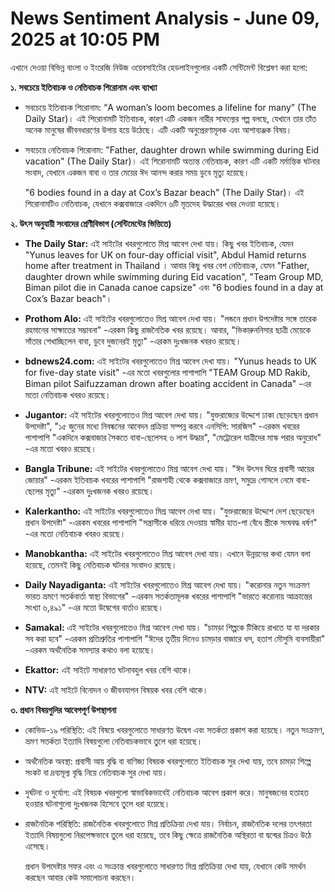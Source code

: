 # News Sentiment Analysis - June 09, 2025 at 10:05 PM

এখানে দেওয়া বিভিন্ন বাংলা ও ইংরেজি নিউজ ওয়েবসাইটের হেডলাইনগুলোর একটি সেন্টিমেন্ট বিশ্লেষণ করা হলো:

**১. সবচেয়ে ইতিবাচক ও নেতিবাচক শিরোনাম এবং ব্যাখ্যা**

*   সবচেয়ে ইতিবাচক শিরোনাম: “A woman’s loom becomes a lifeline for many” (The Daily Star)। এই শিরোনামটি ইতিবাচক, কারণ এটি একজন নারীর সাফল্যের গল্প বলছে, যেখানে তার তাঁত অনেক মানুষের জীবনধারণের উপায় হয়ে উঠেছে। এটি একটি অনুপ্রেরণামূলক এবং আশাব্যঞ্জক বিষয়।

*   সবচেয়ে নেতিবাচক শিরোনাম: "Father, daughter drown while swimming during Eid vacation" (The Daily Star)। এই শিরোনামটি অত্যন্ত নেতিবাচক, কারণ এটি একটি মর্মান্তিক ঘটনার সংবাদ, যেখানে একজন বাবা ও তার মেয়ের ঈদ আনন্দ করার সময় ডুবে মৃত্যু হয়েছে।

    "6 bodies found in a day at Cox’s Bazar beach" (The Daily Star)। এই শিরোনামটিও নেতিবাচক, যেখানে কক্সবাজারে একদিনে ৬টি মৃতদেহ উদ্ধারের খবর দেওয়া হয়েছে।

**২. উৎস অনুযায়ী সংবাদের শ্রেণীবিভাগ (সেন্টিমেন্টের ভিত্তিতে)**

*   **The Daily Star:** এই সাইটের খবরগুলোতে মিশ্র আবেগ দেখা যায়। কিছু খবর ইতিবাচক, যেমন "Yunus leaves for UK on four-day official visit", Abdul Hamid returns home after treatment in Thailand । আবার কিছু খবর বেশ নেতিবাচক, যেমন "Father, daughter drown while swimming during Eid vacation", "Team Group MD, Biman pilot die in Canada canoe capsize" এবং "6 bodies found in a day at Cox’s Bazar beach"।

*   **Prothom Alo:** এই সাইটের খবরগুলোতেও মিশ্র আবেগ দেখা যায়। "লন্ডনে প্রধান উপদেষ্টার সঙ্গে তারেক রহমানের সাক্ষাতের সম্ভাবনা" -এরকম কিছু রাজনৈতিক খবর রয়েছে। আবার, "ভিকারুননিসার ছাত্রী মেয়েকে সাঁতার শেখাচ্ছিলেন বাবা, ডুবে দুজনেরই মৃত্যু" -এরকম দুঃখজনক খবরও রয়েছে।

*   **bdnews24.com:** এই সাইটের খবরগুলোতেও মিশ্র আবেগ দেখা যায়। "Yunus heads to UK for five-day state visit" -এর মতো খবরগুলোর পাশাপাশি "TEAM Group MD Rakib, Biman pilot Saifuzzaman drown after boating accident in Canada" -এর মতো নেতিবাচক খবরও রয়েছে।

*   **Jugantor:** এই সাইটের খবরগুলোতেও মিশ্র আবেগ দেখা যায়। "যুক্তরাজ্যের উদ্দেশে ঢাকা ছেড়েছেন প্রধান উপদেষ্টা", "১৫ জুনের মধ্যে নিবন্ধনের আবেদন প্রক্রিয়া সম্পন্ন করবে এনসিপি: সারজিস" -এরকম খবরের পাশাপাশি "একদিনে কক্সবাজার সৈকতে বাবা-ছেলেসহ ৬ লাশ উদ্ধার", "মেট্রোরেল যাত্রীদের মাস্ক পরার অনুরোধ" -এর মতো খবরও রয়েছে।

*   **Bangla Tribune:** এই সাইটের খবরগুলোতেও মিশ্র আবেগ দেখা যায়। "ঈদ উৎসব ঘিরে প্রবাসী আয়ের জোয়ার" -এরকম ইতিবাচক খবরের পাশাপাশি "রাজশাহী থেকে কক্সবাজারে ভ্রমণ, সমুদ্রে গোসলে নেমে বাবা-ছেলের মৃত্যু" -এরকম দুঃখজনক খবরও রয়েছে।

*   **Kalerkantho:** এই সাইটের খবরগুলোতেও মিশ্র আবেগ দেখা যায়। "যুক্তরাজ্যের উদ্দেশে দেশ ছেড়েছেন প্রধান উপদেষ্টা" -এরকম খবরের পাশাপাশি "সন্ত্রাসীকে ধরিয়ে দেওয়ায় স্বামীর হাত-পা বেঁধে স্ত্রীকে সংঘবদ্ধ ধর্ষণ" -এর মতো নেতিবাচক খবরও রয়েছে।

*   **Manobkantha:** এই সাইটের খবরগুলোতেও মিশ্র আবেগ দেখা যায়। এখানে উন্নয়নের কথা যেমন বলা হয়েছে, তেমনই কিছু নেতিবাচক ঘটনার সংবাদও রয়েছে।

*   **Daily Nayadiganta:** এই সাইটের খবরগুলোতেও মিশ্র আবেগ দেখা যায়। "করোনার নতুন সংক্রমণ ভারত ভ্রমণে সতর্কবার্তা স্বাস্থ্য বিভাগের" -এরকম সতর্কতামূলক খবরের পাশাপাশি "ভারতে করোনায় আক্রান্তের সংখ্যা ৬,৪৯১" -এর মতো উদ্বেগের বার্তাও রয়েছে।

*   **Samakal:** এই সাইটের খবরগুলোতেও মিশ্র আবেগ দেখা যায়। "চামড়া শিল্পকে টিকিয়ে রাখতে যা যা দরকার সব করা হবে" -এরকম প্রতিশ্রুতির পাশাপাশি "ঈদের তৃতীয় দিনেও চামড়ার বাজারে ধস, হতাশ মৌসুমি ব্যবসায়ীরা" -এরকম অর্থনৈতিক সমস্যার কথাও বলা হয়েছে।

*   **Ekattor:** এই সাইটে সাধারণত ঘটনাবহুল খবর বেশি থাকে।

*   **NTV:** এই সাইটে বিনোদন ও জীবনযাপন বিষয়ক খবর বেশি থাকে।

**৩. প্রধান বিষয়গুলির আবেগপূর্ণ উপস্থাপনা**

*   কোভিড-১৯ পরিস্থিতি: এই বিষয়ে খবরগুলোতে সাধারণত উদ্বেগ এবং সতর্কতা প্রকাশ করা হয়েছে। নতুন সংক্রমণ, ভ্রমণ সতর্কতা ইত্যাদি বিষয়গুলো নেতিবাচকভাবে তুলে ধরা হয়েছে।

*   অর্থনৈতিক অবস্থা: প্রবাসী আয় বৃদ্ধি বা বাণিজ্য বিষয়ক খবরগুলোতে ইতিবাচক সুর দেখা যায়, তবে চামড়া শিল্পে সংকট বা দ্রব্যমূল্য বৃদ্ধি নিয়ে নেতিবাচক সুর দেখা যায়।

*   দুর্ঘটনা ও দুর্যোগ: এই বিষয়ক খবরগুলো স্বাভাবিকভাবেই নেতিবাচক আবেগ প্রকাশ করে। মানুষজনের হতাহত হওয়ার ঘটনাগুলো দুঃখজনক হিসেবে তুলে ধরা হয়েছে।

*   রাজনৈতিক পরিস্থিতি: রাজনৈতিক খবরগুলোতে মিশ্র প্রতিক্রিয়া দেখা যায়। নির্বাচন, রাজনৈতিক দলের তৎপরতা ইত্যাদি বিষয়গুলো নিরপেক্ষভাবে তুলে ধরা হয়েছে, তবে কিছু ক্ষেত্রে রাজনৈতিক অস্থিরতা বা দ্বন্দ্বের চিত্রও উঠে এসেছে।

    প্রধান উপদেষ্টার সফর এবং এ সংক্রান্ত খবরগুলোতে সাধারণত মিশ্র প্রতিক্রিয়া দেখা যায়, যেখানে কেউ সমর্থন করছেন আবার কেউ সমালোচনা করছেন।
